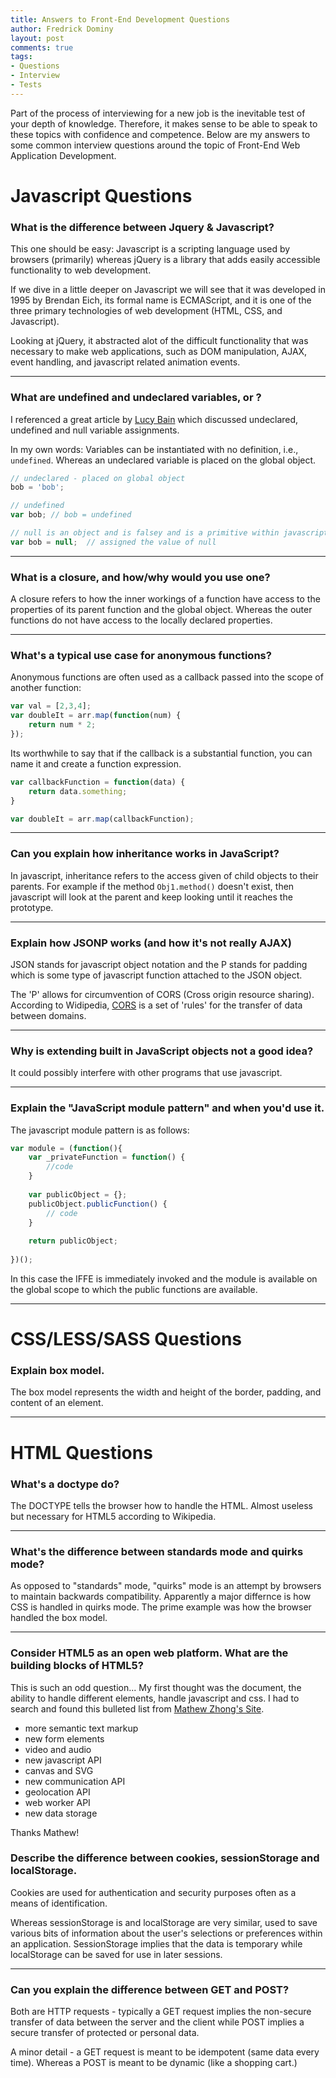 ```yaml
---
title: Answers to Front-End Development Questions
author: Fredrick Dominy
layout: post
comments: true
tags:
- Questions
- Interview
- Tests
---
```


Part of the process of interviewing for a new job is the inevitable test of your depth of knowledge. Therefore, it makes sense to be able to speak to these topics with confidence and competence. Below are my answers to some common interview questions around the topic of Front-End Web Application Development.
    
# Javascript Questions
    
### What is the difference between Jquery & Javascript? 

This one should be easy: Javascript is a scripting language used by browsers (primarily) whereas jQuery is a library that adds easily accessible functionality to web development.

If we dive in a little deeper on Javascript we will see that it was developed in 1995 by Brendan Eich, its formal name is ECMAScript, and it is one of the three primary technologies of web development (HTML, CSS, and Javascript).

Looking at jQuery, it abstracted alot of the difficult functionality that was necessary to make web applications, such as DOM manipulation, AJAX, event handling, and javascript related animation events. 

___

### What are undefined and undeclared variables, or ?

I referenced a great article by [Lucy Bain](http://lucybain.com/blog/2014/null-undefined-undeclared/) which discussed undeclared, undefined and null variable assignments. 

In my own words: Variables can be instantiated with no definition, i.e., `undefined`.  Whereas an undeclared variable is placed on the global object.

```javascript
// undeclared - placed on global object
bob = 'bob';

// undefined
var bob; // bob = undefined

// null is an object and is falsey and is a primitive within javascript
var bob = null;  // assigned the value of null
```
___

### What is a closure, and how/why would you use one? 

A closure refers to how the inner workings of a function have access to the properties of its parent function and the global object. Whereas the outer functions do not have access to the locally declared properties.

___

### What's a typical use case for anonymous functions? 

Anonymous functions are often used as a callback passed into the scope of another function: 

```javascript
var val = [2,3,4];
var doubleIt = arr.map(function(num) {
    return num * 2; 
});
```

Its worthwhile to say that if the callback is a substantial function, you can name it and create a function expression.

```javascript
var callbackFunction = function(data) {
    return data.something;
}

var doubleIt = arr.map(callbackFunction);
```
___

### Can you explain how inheritance works in JavaScript? 

In javascript, inheritance refers to the access given of child objects to their parents. For example if the method `Obj1.method()` doesn't exist, then javascript will look at the parent and keep looking until it reaches the prototype.

___

### Explain how JSONP works (and how it's not really AJAX) 

JSON stands for javascript object notation and the P stands for padding which is some type of javascript function attached to the JSON object. 

The 'P' allows for circumvention of CORS (Cross origin resource sharing). According to Widipedia, [CORS](https://en.wikipedia.org/wiki/Cross-origin_resource_sharing) is a set of 'rules' for the transfer of data between domains.

___

### Why is extending built in JavaScript objects not a good idea? 

It could possibly interfere with other programs that use javascript.

___

### Explain the "JavaScript module pattern" and when you'd use it. 

The javascript module pattern is as follows:

```javascript
var module = (function(){
    var _privateFunction = function() {
        //code
    }
    
    var publicObject = {};
    publicObject.publicFunction() {
        // code
    }
    
    return publicObject;
    
})(); 
```

In this case the IFFE is immediately invoked and the module is available on the global scope to which the public functions are available.

___

# CSS/LESS/SASS Questions

### Explain box model. 

The box model represents the width and height of the border, padding, and content of an element.

___

# HTML Questions

### What's a doctype do? 

The DOCTYPE tells the browser how to handle the HTML. Almost useless but necessary for HTML5 according to Wikipedia.

___

### What's the difference between standards mode and quirks mode? 

As opposed to "standards" mode, "quirks" mode is an attempt by browsers to maintain backwards compatibility.  Apparently a major differnce is how CSS is handled in quirks mode. The prime example was how the browser handled the box model.

___

### Consider HTML5 as an open web platform. What are the building blocks of HTML5? 

This is such an odd question... My first thought was the document, the ability to handle different elements, handle javascript and css.  I had to search and found this bulleted list from [Mathew Zhong's Site](http://flowerszhong.github.io/2013/11/20/html-questions.html).

* more semantic text markup
* new form elements
* video and audio
* new javascript API
* canvas and SVG
* new communication API
* geolocation API
* web worker API
* new data storage

Thanks Mathew!

### Describe the difference between cookies, sessionStorage and localStorage. 

Cookies are used for authentication and security purposes often as a means of identification.

Whereas sessionStorage is and localStorage are very similar, used to save various bits of information about the user's selections or preferences within an application. SessionStorage implies that the data is temporary while localStorage can be saved for use in later sessions. 

___

### Can you explain the difference between GET and POST?

Both are HTTP requests - typically a GET request implies the non-secure transfer of data between the server and the client while POST implies a secure transfer of protected or personal data.

A minor detail - a GET request is meant to be idempotent (same data every time). Whereas a POST is meant to be dynamic (like a shopping cart.)

